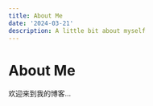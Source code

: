 ```yaml
---
title: About Me
date: '2024-03-21'
description: A little bit about myself
---
```


# About Me

欢迎来到我的博客...
